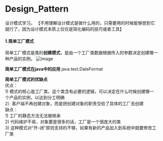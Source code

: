# Design_Pattern
设计模式学习。 
【不用理解设计模式是做什么用的，只需要用的时候能够想到它就行了，因为设计模式本质上仅仅是简化编码的技巧或者工具】

#### 1.简单工厂模式
简单工厂模式是类的**创建模式**，是由一个工厂类数据根据传入的参数决定创建哪一种产品的实例。
![image](https://github.com/jasonli822/Design_Pattern/blob/master/diagrams/%E7%AE%80%E5%8D%95%E5%B7%A5%E5%8E%82%E6%A8%A1%E5%BC%8F.png)

**简单工厂模式在java中的应用** 
java.text.DateFormat

**简单工厂模式的优缺点**
<br/>优点：
<br/>1) 模式的核心是工厂类，这个类含有必要的逻辑，可以决定在什么时候创建哪一个产品的实例，以达到分工明确
<br/>2）客户端不再创建对象，而是把创建对象的职责交给了具体的工厂去创建
<br/>缺点：
<br/>1) 工厂的静态方法无法被继承
<br/>2) 代码维护不易，对象要是很多的话，工厂是一个很庞大的类
<br/>3) 这种模式对“开-闭”原则支持的不够，如果有新的产品加入到系统中就要修改工厂类
